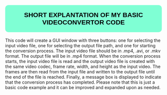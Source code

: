 <h2 style="
    background-color:aquamarine;
    color: black;
    padding: 20px;
    border-radius:10px;
    text-align: center;
    font-family: 'Franklin Gothic Medium', 'Arial Narrow', Arial, sans-serif;
    text-transform: uppercase;">Short Explantation of My basic VideoConvertor Code</h2>
  
This code will create a GUI window with three buttons: one for selecting the input video file, 
one for selecting the output file path, and one for starting the conversion process.
The input video file should be in .mp4, .avi, or .mkv format. The output file will be in .mp4 format.
When the conversion process starts, the input video file is read and the output video file is created with
the same video codec, frame rate, width, and height as the input video. The frames are then read from the input
file and written to the output file until the end of the file is reached. Finally, a message box is displayed
to indicate that the conversion process has completed.
Please note that this is just a basic code example and it can be improved and expanded upon as needed.
